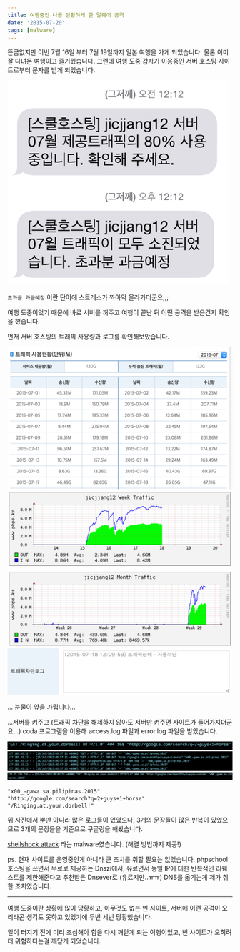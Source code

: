```yaml
---
title: 여행중인 나를 당황하게 한 멀웨어 공격
date: '2015-07-20'
tags: [malware]
---
```


뜬금없지만 이번 7월 16일 부터 7월 19일까지 일본 여행을 가게 되었습니다. 물론 이미 잘 다녀온 여행이고 즐거웠습니다.
그런데 여행 도중 갑자기 이용중인 서버 호스팅 사이트로부터 문자를 받게 되었습니다.

![message](./message.png)

`초과금 과금예정` 이란 단어에 스트레스가 쫘아악 올라가더군요;;;

여행 도중이었기 때문에 바로 서버를 꺼주고 여행이 끝난 뒤 어떤 공격을 받은건지 확인을 했습니다.

먼저 서버 호스팅의 트래픽 사용량과 로그를 확인해보았습니다.

![traffic1](./traffic1.png)
![traffic2](./traffic2.png)
![traffic3](./traffic3.png)

... 눈물이 앞을 가립니다...

...서버를 켜주고 (트래픽 차단을 해제하지 않아도 서버만 켜주면 사이트가 들어가지더군요...) coda 프로그램을 이용해 access.log 파일과 error.log 파일을 받았습니다.

![log1](./log1.png)
![log2](./log2.png)
![log3](./log3.png)

```
"x00_-gawa.sa.pilipinas.2015"
"http://google.com/search?q=2+guys+1+horse"
"/Ringing.at.your.dorbell!"
```

위 사진에서 뿐만 아니라 많은 로그들이 있었으나, 3개의 문장들이 많은 반복이 있었으므로 3개의 문장들을 기준으로 구글링을 해봤습니다.

[shellshock attack](http://www.skepticism.us/2015/05/13/) 라는 malware였습니다. (해결 방법까지 제공!)

ps. 현재 사이트를 운영중인게 아니라 큰 조치를 취할 필요는 없었습니다.
phpschool 호스팅을 쓰면서 무료로 제공하는 Dnszi에서, 유료면서 동일 IP에 대한 반복적인 리퀘스트를 제한해준다고 추천받은 Dnsever로 (유료지만..ㅠㅠ)
DNS를 옮기는게 제가 취한 조치였습니다.

---

여행 도중이란 상황에 많이 당황하고, 아무것도 없는 빈 사이트, 서버에 이런 공격이 오리라곤 생각도 못하고 있었기에 두번 세번 당황했습니다.

일이 터지기 전에 미리 조심해야 함을 다시 깨닫게 되는 여행이었고, 빈 사이트가 오히려 더 위험하다는걸 깨닫게 되었습니다.
